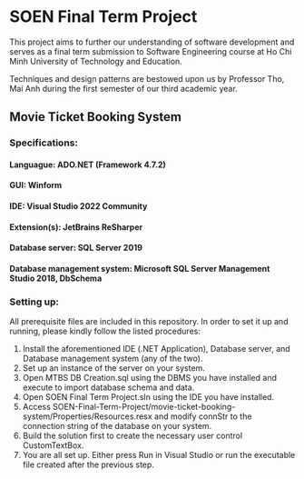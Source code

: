 # SOEN Final Term Project
This project aims to further our understanding of software development and serves as a final term submission to Software Engineering course at Ho Chi Minh University of Technology and Education.

Techniques and design patterns are bestowed upon us by Professor Tho, Mai Anh during the first semester of our third academic year.

## Movie Ticket Booking System

### Specifications:
#### Languague: ADO.NET (Framework 4.7.2)
#### GUI: Winform
#### IDE: Visual Studio 2022 Community
#### Extension(s): JetBrains ReSharper
#### Database server: SQL Server 2019
#### Database management system: Microsoft SQL Server Management Studio 2018, DbSchema

### Setting up:
All prerequisite files are included in this repository. In order to set it up and running, please kindly follow the listed procedures:
1. Install the aforementioned IDE (.NET Application), Database server, and Database management system (any of the two).
2. Set up an instance of the server on your system.
3. Open MTBS DB Creation.sql using the DBMS you have installed and execute to import database schema and data.
4. Open SOEN Final Term Project.sln using the IDE you have installed.
5. Access SOEN-Final-Term-Project/movie-ticket-booking-system/Properties/Resources.resx and modify connStr to the connection string of the database on your system.
6. Build the solution first to create the necessary user control CustomTextBox.
7. You are all set up. Either press Run in Visual Studio or run the executable file created after the previous step.
